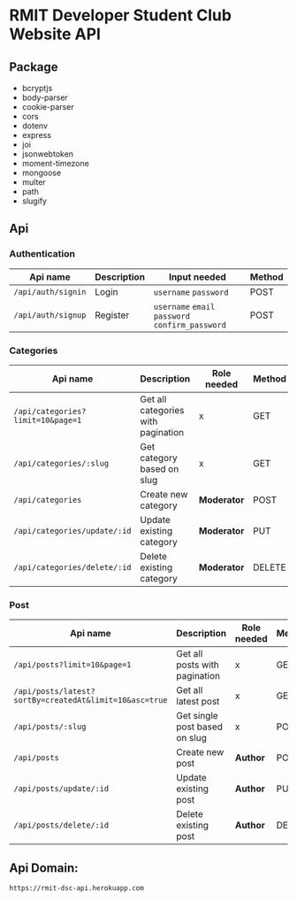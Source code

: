 # RMIT Developer Student Club Website API

## Package

- bcryptjs
- body-parser
- cookie-parser
- cors
- dotenv
- express
- joi
- jsonwebtoken
- moment-timezone
- mongoose
- multer
- path
- slugify

## Api

### Authentication

| Api name           | Description | Input needed                                     | Method |
| ------------------ | ----------- | ------------------------------------------------ | ------ |
| `/api/auth/signin` | Login       | `username` `password`                            | POST   |
| `/api/auth/signup` | Register    | `username` `email` `password` `confirm_password` | POST   |

### Categories

| Api name                          | Description                        | Role needed   | Method |
| --------------------------------- | ---------------------------------- | ------------- | ------ |
| `/api/categories?limit=10&page=1` | Get all categories with pagination | x             | GET    |
| `/api/categories/:slug`           | Get category based on slug         | x             | GET    |
| `/api/categories`                 | Create new category                | **Moderator** | POST   |
| `/api/categories/update/:id`      | Update existing category           | **Moderator** | PUT    |
| `/api/categories/delete/:id`      | Delete existing category           | **Moderator** | DELETE |

### Post

| Api name                                               | Description                   | Role needed | Method |
| ------------------------------------------------------ | ----------------------------- | ----------- | ------ |
| `/api/posts?limit=10&page=1`                           | Get all posts with pagination | x           | GET    |
| `/api/posts/latest?sortBy=createdAt&limit=10&asc=true` | Get all latest post           | x           | GET    |
| `/api/posts/:slug`                                     | Get single post based on slug | x           | POST   |
| `/api/posts`                                           | Create new post               | **Author**  | POST   |
| `/api/posts/update/:id`                                | Update existing post          | **Author**  | PUT    |
| `/api/posts/delete/:id`                                | Delete existing post          | **Author**  | DELETE |

## Api Domain:

`https://rmit-dsc-api.herokuapp.com`
